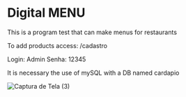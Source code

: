 # Digital MENU
 This is a program test that can make menus for restaurants

To add products access: /cadastro

Login: Admin
Senha: 12345

It is necessary the use of mySQL with a DB named cardapio


![Captura de Tela (3)](https://user-images.githubusercontent.com/100707860/177570021-a2845b31-ac6d-4df3-ba5a-62aaf74e3000.png)
